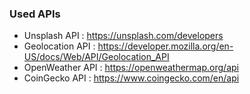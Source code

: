 ### Used APIs 
- Unsplash API : https://unsplash.com/developers
- Geolocation API : https://developer.mozilla.org/en-US/docs/Web/API/Geolocation_API
- OpenWeather API : https://openweathermap.org/api
- CoinGecko API : https://www.coingecko.com/en/api
